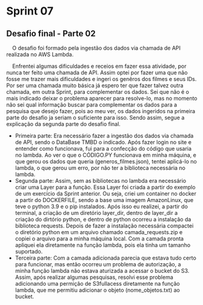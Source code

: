# Sprint 07
## Desafio final - Parte 02
&nbsp;&nbsp;&nbsp; O desafio foi formado pela ingestão dos dados via chamada de API realizada no AWS Lambda.<p>
&nbsp;&nbsp;&nbsp; Enfrentei algumas dificuldades e receios em fazer essa atividade, por nunca ter feito uma chamada de API. Assim optei por fazer uma que não fosse me trazer mais dificuldades e ingeri os genêros dos filmes e seus IDs. Por ser uma chamada muito básica já espero ter que fazer talvez outra chamada, em outra Sprint, para complementar os dados. Sei que não é o mais indicado deixar o problema aparecer para resolve-lo, mas no momento não sei qual informação buscar para complementar os dados para a pesquisa que desejo fazer, pois ao meu ver, os dados ingeridos na primeira parte do desafio ja seriam o suficiente para isso. Sendo assim, segue a explicação da segunda parte do desafio final.

* Primeira parte: Era necessário fazer a ingestão dos dados via chamada de API, sendo o DataBase TMBD o indicado. Após fazer login no site e entender como funcionava, fui para a confecção do código que usaria no lambda. Ao ver o que o CÓDIGO.PY  funcionava em minha máquina, e que gerou os dados que queria (generos_filmes.json), tentei aplicá-lo no lambda, o que gerou um erro, por não ter a biblioteca necessária no lambda.
* Segunda parte: Assim, sem as bibliotecas no lambda era necessário criar uma Layer para a função. Essa Layer foi criada a partir do exemplo de um exercício da Sprint anterior. Ou seja, criei um container no docker a partir do DOCKERFILE, sendo a base uma imagem AmazonLinux, que teve o python 3.9 e o pip instalados. Após isso eu realizei, a partir do terminal, a criação de um diretório layer_dir, dentro de layer_dir a criação do dirtório python, e dentro de python ocorreu a instalação da biblioteca requests. Depois de fazer a instalação necessária compactei o diretório python em um arquivo chamado camada_requests.zip e copiei o arquivo para a minha máquina local. Com a camada pronta apliquei ela diretamente na função lambda, pois ela tinha um tamanho suportado.
* Terceira parte: Com a camada adicionada parecia que estava tudo certo para funcionar, mas então ocorreu um problema de autorização, a minha função lambda não estava aturizada a acessar o bucket do S3. Assim, após realizar algumas pesquisas, resolvi esse problema adicionando uma permição de S3fullacess diretamente na função lambda, que me permitiu adicionar o objeto (nome_objetos.txt) ao bucket.
